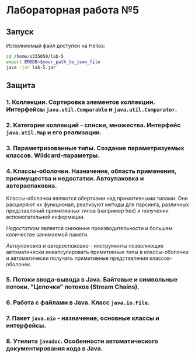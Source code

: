 
# Лабораторная работа №5

## Запуск
Исполняемый файл доступен на Helios:

```bash
cd /home/s335050/lab-5
export EMODB=$your_path_to_json_file
java -jar lab-5.jar
```

## Защита

### 1. Коллекции. Сортировка элементов коллекции. Интерфейсы `java.util.Comparable` и `java.util.Comparator`.
### 2. Категории коллекций - списки, множества. Интерфейс `java.util.Map` и его реализации.
### 3. Параметризованные типы. Создание параметризуемых классов. Wildcard-параметры.
### 4. Классы-оболочки. Назначение, область применения, преимущества и недостатки. Автоупаковка и автораспаковка.
Классы-оболочки являются обертками над примитивными типами. Они расширяют их функционал, реализуют методы для парсинга, различных представлений примитивных типов (например hex) и получения вспомогательной информации. 

*Недостатком* является снижение производительности и большем количестве занимаемой памяти. 

*Автоупаковка и автораспаковка* - инструменты позволяющие автоматически инкапсулировать примитивные типы в классы-оболочки и автоматически получать примитивные представления классов-оболочек.
### 5. Потоки ввода-вывода в Java. Байтовые и символьные потоки. "Цепочки" потоков (Stream Chains).
### 6. Работа с файлами в Java. Класс `java.io.File`.
### 7. Пакет `java.nio` - назначение, основные классы и интерфейсы.
### 8. Утилита `javadoc`. Особенности автоматического документирования кода в Java.
